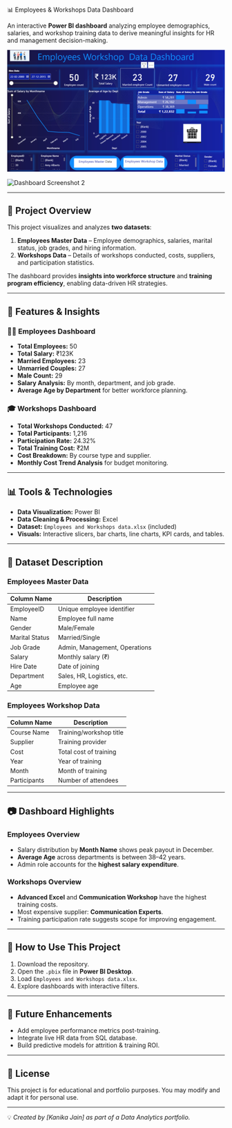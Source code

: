  📊 Employees & Workshops Data Dashboard  

An interactive **Power BI dashboard** analyzing employee demographics, salaries, and workshop training data to derive meaningful insights for HR and management decision-making.  

![Dashboard Screenshot 1](https://github.com/Jainkanika09/Employees-Workshop-Data-Analysis/blob/main/Employee%20Master%20Data.png)

![Dashboard Screenshot 2](Screenshot%202025-08-09%20145052.png)  

---

## 📂 Project Overview  
This project visualizes and analyzes **two datasets**:  
1. **Employees Master Data** – Employee demographics, salaries, marital status, job grades, and hiring information.  
2. **Workshops Data** – Details of workshops conducted, costs, suppliers, and participation statistics.  

The dashboard provides **insights into workforce structure** and **training program efficiency**, enabling data-driven HR strategies.  

---

## 📑 Features & Insights  

### 👨‍💼 **Employees Dashboard**
- **Total Employees:** 50  
- **Total Salary:** ₹123K  
- **Married Employees:** 23  
- **Unmarried Couples:** 27  
- **Male Count:** 29  
- **Salary Analysis:** By month, department, and job grade.  
- **Average Age by Department** for better workforce planning.  

### 🎓 **Workshops Dashboard**
- **Total Workshops Conducted:** 47  
- **Total Participants:** 1,216  
- **Participation Rate:** 24.32%  
- **Total Training Cost:** ₹2M  
- **Cost Breakdown:** By course type and supplier.  
- **Monthly Cost Trend Analysis** for budget monitoring.  

---

## 📊 Tools & Technologies  
- **Data Visualization:** Power BI  
- **Data Cleaning & Processing:** Excel  
- **Dataset:** `Employees and Workshops data.xlsx` (included)  
- **Visuals:** Interactive slicers, bar charts, line charts, KPI cards, and tables.  

---

## 📂 Dataset Description  

### **Employees Master Data**  
| Column Name | Description |
|---------------------|-------------|
| EmployeeID | Unique employee identifier |
| Name | Employee full name |
| Gender | Male/Female |
| Marital Status | Married/Single |
| Job Grade | Admin, Management, Operations |
| Salary | Monthly salary (₹) |
| Hire Date | Date of joining |
| Department | Sales, HR, Logistics, etc. |
| Age | Employee age |

### **Employees Workshop Data**  
| Column Name | Description |
|---------------------|-------------|
| Course Name | Training/workshop title |
| Supplier | Training provider |
| Cost | Total cost of training |
| Year | Year of training |
| Month | Month of training |
| Participants | Number of attendees |

---

## 📷 Dashboard Highlights  

### **Employees Overview**  
- Salary distribution by **Month Name** shows peak payout in December.  
- **Average Age** across departments is between 38–42 years.  
- Admin role accounts for the **highest salary expenditure**.  

### **Workshops Overview**  
- **Advanced Excel** and **Communication Workshop** have the highest training costs.  
- Most expensive supplier: **Communication Experts**.  
- Training participation rate suggests scope for improving engagement.  

---

## 🚀 How to Use This Project  
1. Download the repository.  
2. Open the `.pbix` file in **Power BI Desktop**.  
3. Load `Employees and Workshops data.xlsx`.  
4. Explore dashboards with interactive filters.  

---

## 📌 Future Enhancements  
- Add employee performance metrics post-training.  
- Integrate live HR data from SQL database.  
- Build predictive models for attrition & training ROI.  

---

## 📜 License  
This project is for educational and portfolio purposes. You may modify and adapt it for personal use.  

---
💡 *Created by [Kanika Jain] as part of a Data Analytics portfolio.*
